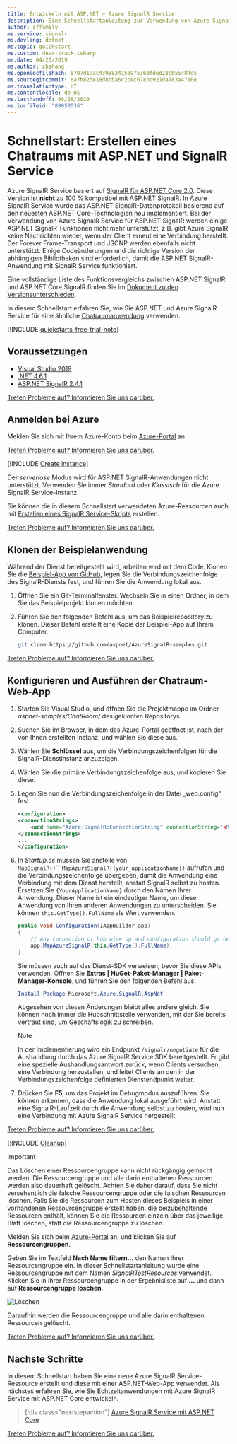 ```yaml
---
title: Entwickeln mit ASP.NET – Azure SignalR Service
description: Eine Schnellstartanleitung zur Verwendung von Azure SignalR Service zum Erstellen eines Chatraums mit dem ASP.NET-Framework.
author: sffamily
ms.service: signalr
ms.devlang: dotnet
ms.topic: quickstart
ms.custom: devx-track-csharp
ms.date: 04/20/2019
ms.author: zhshang
ms.openlocfilehash: 8797d17ac439882415a9f5360fded28cb55484d5
ms.sourcegitcommit: 8a7b82de18d8cba5c2cec078bc921da783a4710e
ms.translationtype: HT
ms.contentlocale: de-DE
ms.lasthandoff: 08/28/2020
ms.locfileid: "89050536"
---
```

# <a name="quickstart-create-a-chat-room-with-aspnet-and-signalr-service"></a>Schnellstart: Erstellen eines Chatraums mit ASP.NET und SignalR Service

Azure SignalR Service basiert auf [SignalR für ASP.NET Core 2.0](https://docs.microsoft.com/aspnet/core/signalr/introduction). Diese Version ist **nicht** zu 100 % kompatibel mit ASP.NET SignalR. In Azure SignalR Service wurde das ASP.NET SignalR-Datenprotokoll basierend auf den neuesten ASP.NET Core-Technologien neu implementiert. Bei der Verwendung von Azure SignalR Service für ASP.NET SignalR werden einige ASP.NET SignalR-Funktionen nicht mehr unterstützt, z.B. gibt Azure SignalR keine Nachrichten wieder, wenn der Client erneut eine Verbindung herstellt. Der Forever Frame-Transport und JSONP werden ebenfalls nicht unterstützt. Einige Codeänderungen und die richtige Version der abhängigen Bibliotheken sind erforderlich, damit die ASP.NET SignalR-Anwendung mit SignalR Service funktioniert. 

Eine vollständige Liste des Funktionsvergleichs zwischen ASP.NET SignalR und ASP.NET Core SignalR finden Sie im [Dokument zu den Versionsunterschieden](https://docs.microsoft.com/aspnet/core/signalr/version-differences?view=aspnetcore-2.2).

In diesem Schnellstart erfahren Sie, wie Sie ASP.NET und Azure SignalR Service für eine ähnliche [Chatraumanwendung](./signalr-quickstart-dotnet-core.md) verwenden.


[!INCLUDE [quickstarts-free-trial-note](../../includes/quickstarts-free-trial-note.md)]
## <a name="prerequisites"></a>Voraussetzungen

* [Visual Studio 2019](https://visualstudio.microsoft.com/downloads/)
* [.NET 4.6.1](https://www.microsoft.com/net/download/windows)
* [ASP.NET SignalR 2.4.1](https://www.nuget.org/packages/Microsoft.AspNet.SignalR/)

[Treten Probleme auf? Informieren Sie uns darüber.](https://aka.ms/asrs/qsnet)

## <a name="sign-in-to-azure"></a>Anmelden bei Azure

Melden Sie sich mit Ihrem Azure-Konto beim [Azure-Portal](https://portal.azure.com/) an.

[Treten Probleme auf? Informieren Sie uns darüber.](https://aka.ms/asrs/qsnet)

[!INCLUDE [Create instance](includes/signalr-quickstart-create-instance.md)]

Der *serverlose* Modus wird für ASP.NET SignalR-Anwendungen nicht unterstützt. Verwenden Sie immer *Standard* oder *Klassisch* für die Azure SignalR Service-Instanz.

Sie können die in diesem Schnellstart verwendeten Azure-Ressourcen auch mit [Erstellen eines SignalR Service-Skripts](scripts/signalr-cli-create-service.md) erstellen.

[Treten Probleme auf? Informieren Sie uns darüber.](https://aka.ms/asrs/qsnet)

## <a name="clone-the-sample-application"></a>Klonen der Beispielanwendung

Während der Dienst bereitgestellt wird, arbeiten wird mit dem Code. Klonen Sie die [Beispiel-App von GitHub](https://github.com/aspnet/AzureSignalR-samples/tree/master/aspnet-samples/ChatRoom), legen Sie die Verbindungszeichenfolge des SignalR-Diensts fest, und führen Sie die Anwendung lokal aus.

1. Öffnen Sie ein Git-Terminalfenster. Wechseln Sie in einen Ordner, in dem Sie das Beispielprojekt klonen möchten.

1. Führen Sie den folgenden Befehl aus, um das Beispielrepository zu klonen. Dieser Befehl erstellt eine Kopie der Beispiel-App auf Ihrem Computer.

    ```bash
    git clone https://github.com/aspnet/AzureSignalR-samples.git
    ```

[Treten Probleme auf? Informieren Sie uns darüber.](https://aka.ms/asrs/qsnet)

## <a name="configure-and-run-chat-room-web-app"></a>Konfigurieren und Ausführen der Chatraum-Web-App

1. Starten Sie Visual Studio, und öffnen Sie die Projektmappe im Ordner *aspnet-samples/ChatRoom/* des geklonten Repositorys.

1. Suchen Sie im Browser, in dem das Azure-Portal geöffnet ist, nach der von Ihnen erstellten Instanz, und wählen Sie diese aus.

1. Wählen Sie **Schlüssel** aus, um die Verbindungszeichenfolgen für die SignalR-Dienstinstanz anzuzeigen.

1. Wählen Sie die primäre Verbindungszeichenfolge aus, und kopieren Sie diese.

1. Legen Sie nun die Verbindungszeichenfolge in der Datei „web.config“ fest.

    ```xml
    <configuration>
    <connectionStrings>
        <add name="Azure:SignalR:ConnectionString" connectionString="<Replace By Your Connection String>"/>
    </connectionStrings>
    ...
    </configuration>
    ```

1. In *Startup.cs* müssen Sie anstelle von `MapSignalR()``MapAzureSignalR({your_applicationName})` aufrufen und die Verbindungszeichenfolge übergeben, damit die Anwendung eine Verbindung mit dem Dienst herstellt, anstatt SignalR selbst zu hosten. Ersetzen Sie `{YourApplicationName}` durch den Namen Ihrer Anwendung. Dieser Name ist ein eindeutiger Name, um diese Anwendung von Ihren anderen Anwendungen zu unterscheiden. Sie können `this.GetType().FullName` als Wert verwenden.

    ```cs
    public void Configuration(IAppBuilder app)
    {
        // Any connection or hub wire up and configuration should go here
        app.MapAzureSignalR(this.GetType().FullName);
    }
    ```

    Sie müssen auch auf das Dienst-SDK verweisen, bevor Sie diese APIs verwenden. Öffnen Sie **Extras | NuGet-Paket-Manager | Paket-Manager-Konsole**, und führen Sie den folgenden Befehl aus:

    ```powershell
    Install-Package Microsoft.Azure.SignalR.AspNet
    ```

    Abgesehen von diesen Änderungen bleibt alles andere gleich. Sie können noch immer die Hubschnittstelle verwenden, mit der Sie bereits vertraut sind, um Geschäftslogik zu schreiben.

    > [!NOTE]
    > In der Implementierung wird ein Endpunkt `/signalr/negotiate` für die Aushandlung durch das Azure SignalR Service SDK bereitgestellt. Er gibt eine spezielle Aushandlungsantwort zurück, wenn Clients versuchen, eine Verbindung herzustellen, und leitet Clients an den in der Verbindungszeichenfolge definierten Dienstendpunkt weiter.

1. Drücken Sie **F5**, um das Projekt im Debugmodus auszuführen. Sie können erkennen, dass die Anwendung lokal ausgeführt wird. Anstatt eine SignalR-Laufzeit durch die Anwendung selbst zu hosten, wird nun eine Verbindung mit Azure SignalR Service hergestellt.

[Treten Probleme auf? Informieren Sie uns darüber.](https://aka.ms/asrs/qsnet)

[!INCLUDE [Cleanup](includes/signalr-quickstart-cleanup.md)]



> [!IMPORTANT]
> Das Löschen einer Ressourcengruppe kann nicht rückgängig gemacht werden. Die Ressourcengruppe und alle darin enthaltenen Ressourcen werden also dauerhaft gelöscht. Achten Sie daher darauf, dass Sie nicht versehentlich die falsche Ressourcengruppe oder die falschen Ressourcen löschen. Falls Sie die Ressourcen zum Hosten dieses Beispiels in einer vorhandenen Ressourcengruppe erstellt haben, die beizubehaltende Ressourcen enthält, können Sie die Ressourcen einzeln über das jeweilige Blatt löschen, statt die Ressourcengruppe zu löschen.
> 
> 

Melden Sie sich beim [Azure-Portal](https://portal.azure.com) an, und klicken Sie auf **Ressourcengruppen**.

Geben Sie im Textfeld **Nach Name filtern...** den Namen Ihrer Ressourcengruppe ein. In dieser Schnellstartanleitung wurde eine Ressourcengruppe mit dem Namen *SignalRTestResources* verwendet. Klicken Sie in Ihrer Ressourcengruppe in der Ergebnisliste auf **...** und dann auf **Ressourcengruppe löschen**.

   
![Löschen](./media/signalr-quickstart-dotnet-core/signalr-delete-resource-group.png)

Daraufhin werden die Ressourcengruppe und alle darin enthaltenen Ressourcen gelöscht.

[Treten Probleme auf? Informieren Sie uns darüber.](https://aka.ms/asrs/qsnet)

## <a name="next-steps"></a>Nächste Schritte

In diesem Schnellstart haben Sie eine neue Azure SignalR Service-Ressource erstellt und diese mit einer ASP.NET-Web-App verwendet. Als nächstes erfahren Sie, wie Sie Echtzeitanwendungen mit Azure SignalR Service mit ASP.NET Core entwickeln.

> [!div class="nextstepaction"]
> [Azure SignalR Service mit ASP.NET Core](./signalr-quickstart-dotnet-core.md)

[Treten Probleme auf? Informieren Sie uns darüber.](https://aka.ms/asrs/qsnet)

